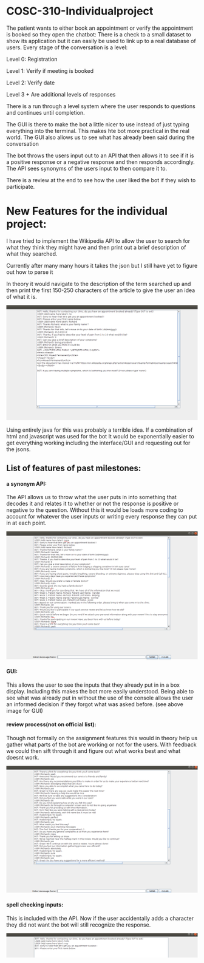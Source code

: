 # COSC-310-Individualproject

The patient wants to either book an appointment or verify the appointment is booked so they open the chatbot:
There is a check to a small dataset to show its application but it can easily be used to link up to a real database of users.
Every stage of the conversation is a level:

Level 0: Registration

Level 1: Verify if meeting is booked

Level 2: Verify date

Level 3 + Are additional levels of responses 

There is a run through a level system where the user responds to questions and continues until completion. 

The GUI is there to make the bot a little nicer to use instead of just typing everything into the terminal. This makes hte bot more practical in the real world. The GUI also allows us to see what has already been said during the conversation

The bot throws the users input out to an API that then allows it to see if it is a positive response or a negative response and then responds accordingly. The API sees synonyms of the users input to then compare it to. 

There is a review at the end to see how the user liked the bot if they wish to participate.

# New Features for the individual project:
I have tried to implement the Wikipedia API to allow the user to search for what they think they might have and then print out a brief description of what they searched.

Currently after many many hours it takes the json but I still have yet to figure out how to parse it

In theory it would navigate to the description of the term searched up and then print the first 150-250 characters of the article to give the user an idea of what it is.

![](images/wikitest.png)

Using entirely java for this was probably a terrible idea. If a combination of html and javascript was used for the bot It would be exponentially easier to get everything working including the interface/GUI and requesting out for the jsons. 

## List of features of past milestones:

#### a synonym API:
The API allows us to throw what the user puts in into something that decodes it and relates it to whether or not the response is positive or negative to the question. Without this it would be loads more coding to account for whatever the user inputs or writing every response they can put in at each point. 

![](images/ShowingAPI.png)


#### GUI:
This allows the user to see the inputs that they already put in in a box display. Including this makes the bot more easily understood. Being able to see what was already put in without the use of the console allows the user an informed decision if they forgot what was asked before. (see above image for GUI)

#### review process(not on official list):
Though not formally on the assignment features this would in theory help us gather what parts of the bot are working or not for the users. With feedback we could then sift through it and figure out what works best and what doesnt work. 

![](images/midReview.png)


#### spell checking inputs:
This is included with the API. Now if the user accidentally adds a character they did not want the bot will still recognize the response. 

![](images/spellCheck.png)

